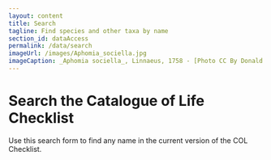 ```yaml
---
layout: content
title: Search
tagline: Find species and other taxa by name
section_id: dataAccess
permalink: /data/search
imageUrl: /images/Aphomia_sociella.jpg
imageCaption: _Aphomia sociella_, Linnaeus, 1758 - [Photo CC By Donald Hobern](https://www.flickr.com/photos/dhobern/18189103153)
---
```


# Search the Catalogue of Life Checklist
Use this search form to find any name in the current version of the COL Checklist.

<div class="row" style="background: white; margin-top: 20px; margin-bottom: 60px">


  <!-- img src="/images/placeholder_for_js_lib.png" style="display: block; margin: auto;"/ -->
  <div id="search"></div>
</div>
  <script>
    'use strict';

const e = React.createElement;

class PublicSearch extends React.Component {

    render() {
     
  
      return e(
        ColBrowser.Search,
        { catalogueKey: '{{ site.react.datasetKey }}' , pathToTaxon: '{{ site.react.pathToTaxon }}' }
      );
    }
  }

const domContainer = document.querySelector('#search');
ReactDOM.render(e(PublicSearch), domContainer);
  </script>